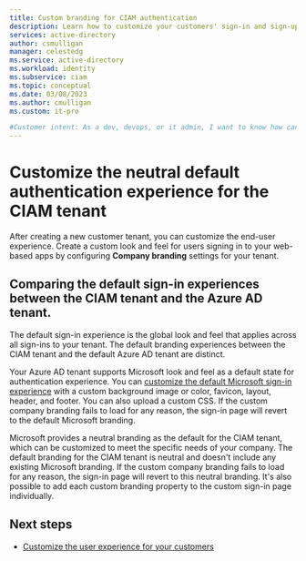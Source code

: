 ```yaml
---
title: Custom branding for CIAM authentication
description: Learn how to customize your customers' sign-in and sign-up experiences.
services: active-directory
author: csmulligan
manager: celestedg
ms.service: active-directory
ms.workload: identity
ms.subservice: ciam
ms.topic: conceptual
ms.date: 03/08/2023
ms.author: cmulligan
ms.custom: it-pro

#Customer intent: As a dev, devops, or it admin, I want to know how can I customize my  customers' sign-in experiences, including company branding and languages customizations.
---
```

<!--   The content is copied from https://github.com/csmulligan/entra-previews/blob/PP3/docs/PP3_Customize%20CIAM%20neutral%20branding.md. For now the text  is used as a placeholder in the release branch, until further notice. -->

# Customize the neutral default authentication experience for the CIAM tenant

After creating a new customer tenant, you can customize the end-user experience. Create a custom look and feel for users signing in to your web-based apps by configuring **Company branding** settings for your tenant. 

## Comparing the default sign-in experiences between the CIAM tenant and the Azure AD tenant.

The default sign-in experience is the global look and feel that applies across all sign-ins to your tenant. The default branding experiences between the CIAM tenant and the default Azure AD tenant are distinct.

Your Azure AD tenant supports Microsoft look and feel as a default state for authentication experience. You can [customize the default Microsoft sign-in experience](/azure/active-directory/fundamentals/how-to-customize-branding) with a custom background image or color, favicon, layout, header, and footer. You can also upload a custom CSS. If the custom company branding fails to load for any reason, the sign-in page will revert to the default Microsoft branding.

Microsoft provides a neutral branding as the default for the CIAM tenant, which can be customized to meet the specific needs of your company. The default branding for the CIAM tenant is neutral and doesn't include any existing Microsoft branding. If the custom company branding fails to load for any reason, the sign-in page will revert to this neutral branding. It's also possible to add each custom branding property to the custom sign-in page individually.

## Next steps
- [Customize the user experience for your customers](how-to-customize-branding-customers.md)